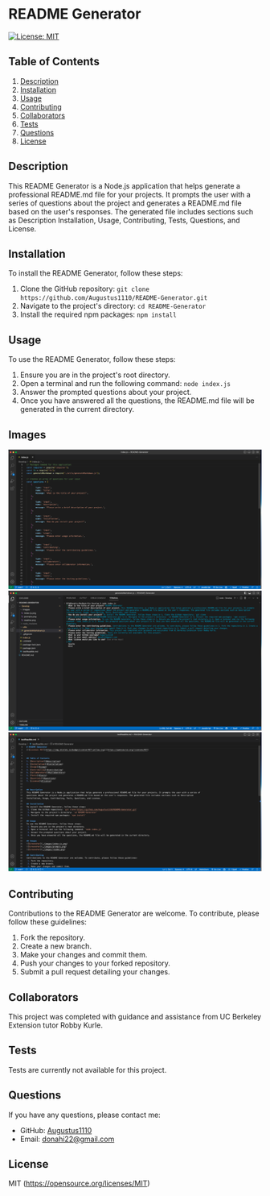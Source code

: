 # README Generator
[![License: MIT](https://img.shields.io/badge/License-MIT-yellow.svg)](https://opensource.org/licenses/MIT)


## Table of Contents
1. [Description](#description)
2. [Installation](#installation)
3. [Usage](#usage)
4. [Contributing](#contributing)
5. [Collaborators](#collaborators)
6. [Tests](#tests)
7. [Questions](#questions)
8. [License](#license)


## Description
This README Generator is a Node.js application that helps generate a professional README.md file for your projects. It prompts the user with a series of 
questions about the project and generates a README.md file based on the user's responses. The generated file includes sections such as Description 
Installation, Usage, Contributing, Tests, Questions, and License.

## Installation
To install the README Generator, follow these steps:
 1. Clone the GitHub repository: `git clone https://github.com/Augustus1110/README-Generator.git`
 2. Navigate to the project's directory: `cd README-Generator`
 3. Install the required npm packages: `npm install`

## Usage
To use the README Generator, follow these steps:
 1. Ensure you are in the project's root directory.
 2. Open a terminal and run the following command: `node index.js`
 3. Answer the prompted questions about your project.
 4. Once you have answered all the questions, the README.md file will be generated in the current directory.

## Images
![Screenshot](./images/index-js.png)
![Screenshot](./images/prompts.png)
![Screenshot](./images/readme.png)

## Contributing
Contributions to the README Generator are welcome. To contribute, please follow these guidelines:
 1. Fork the repository.
 2. Create a new branch.
 3. Make your changes and commit them.
 4. Push your changes to your forked repository.
 5. Submit a pull request detailing your changes.

## Collaborators
This project was completed with guidance and assistance from UC Berkeley Extension tutor Robby Kurle.

## Tests
Tests are currently not available for this project.

## Questions
If you have any questions, please contact me:

- GitHub: [Augustus1110](https://github.com/Augustus1110)
- Email: donahi22@gmail.com

## License
MIT
(https://opensource.org/licenses/MIT)
